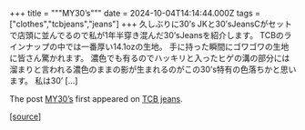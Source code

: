 +++
title = """MY30’s"""
date = 2024-10-04T14:14:44.000Z
tags = ["clothes","tcbjeans","jeans"]
+++
久しぶりに30’s JKと30’sJeansCがセットで店頭に並んでるので私が1年半穿き混んだ30’sJeansを紹介します。 TCBのラインナップの中では一番厚い14.1ozの生地。 手に持った瞬間にゴワゴワの生地に皆さん驚かれます。 濃色でも有るのでハッキリと入ったヒゲの溝の部分には溜まりと言われる濃色のままの影が生まれるのがこの30’s特有の色落ちかと思います。 私は30’ \[…\]

The post [MY30’s](http://tcbjeans.com/2024/10/04/49342) first appeared on [TCB jeans](http://tcbjeans.com).

[[source]](http://tcbjeans.com/2024/10/04/49342)
